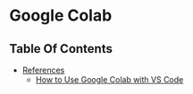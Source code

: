 # Google Colab

## Table Of Contents
- [References]()
    - [How to Use Google Colab with VS Code](https://www.freecodecamp.org/news/how-to-use-google-colab-with-vs-code/)